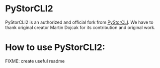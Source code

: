 # PyStorCLI2

PyStorCLI2 is an authorized and official fork from [PyStorCLI](https://github.com/Chillisystems/pystorcli). We have to thank original creator Martin Dojcak  for its contribution and original work.

# How to use PyStorCLI2:

FIXME: create useful readme
